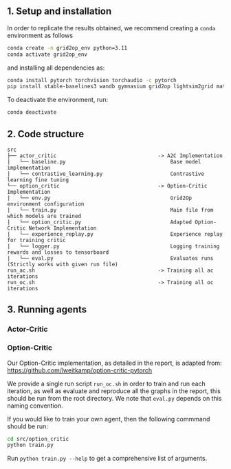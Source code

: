 ## 1. Setup and installation

In order to replicate the results obtained, we recommend creating a $\texttt{conda}$ environment as follows

```bash
conda create -n grid2op_env python=3.11
conda activate grid2op_env
```

and installing all dependencies as:

```bash
conda install pytorch torchvision torchaudio -c pytorch
pip install stable-baselines3 wandb gymnasium grid2op lightsim2grid matplotlib pandas
```

To deactivate the environment, run:
```bash
conda deactivate
```

## 2. Code structure

```
src                                             
├── actor_critic                                 -> A2C Implementation
|   └── baseline.py                                  Base model implementation
|   └── contrastive_learning.py                      Contrastive learning fine tuning
└── option_critic                                -> Option-Critic Implementation
|   └── env.py                                       Grid2Op environment configuration
|   └── train.py                                     Main file from which models are trained
|   └── option_critic.py                             Adapted Option-Critic Network Implementation
|   └── experience_replay.py                         Experience replay for training critic
|   └── logger.py                                    Logging training rewards and losses to tensorboard
|   └── eval.py                                      Evaluates runs (Strictly works with given run file)
run_ac.sh                                        -> Training all ac iterations
run_oc.sh                                        -> Training all oc iterations
```

## 3. Running agents

### Actor-Critic

### Option-Critic

Our Option-Critic implementation, as detailed in the report, is adapted from: https://github.com/lweitkamp/option-critic-pytorch

We provide a single run script ```run_oc.sh``` in order to train and run each iteration, as well as evaluate and reproduce all the graphs in the report, this should be run from the root directory. We note that ```eval.py``` depends on this naming convention. 

If you would like to train your own agent, then the following commmand should be run:

```bash
cd src/option_critic
python train.py 
```

Run ```python train.py --help``` to get a comprehensive list of arguments.
